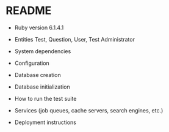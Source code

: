 # README
* Ruby version
  6.1.4.1
* Entities
  Test, Question, User, Test Administrator
* System dependencies

* Configuration

* Database creation

* Database initialization

* How to run the test suite

* Services (job queues, cache servers, search engines, etc.)

* Deployment instructions

